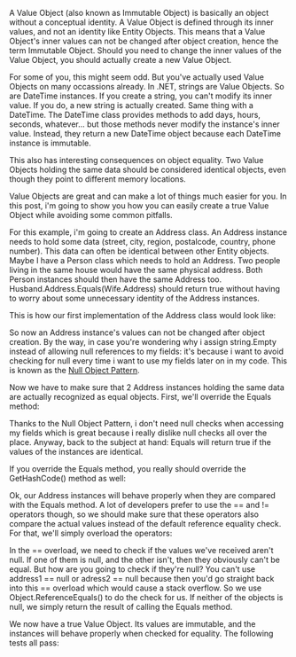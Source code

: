 A Value Object (also known as Immutable Object) is basically an object without a conceptual identity. A Value Object is defined through its inner values, and not an identity like Entity Objects. This means that a Value Object's inner values can not be changed after object creation, hence the term Immutable Object.  Should you need to change the inner values of the Value Object, you should actually create a new Value Object.

For some of you, this might seem odd. But you've actually used Value Objects on many occassions already. In .NET, strings are Value Objects. So are DateTime instances. If you create a string, you can't modify its inner value. If you do, a new string is actually created. Same thing with a DateTime. The DateTime class provides methods to add days, hours, seconds, whatever... but those methods never modify the instance's inner value. Instead, they return a new DateTime object because each DateTime instance is immutable.

This also has interesting consequences on object equality. Two Value Objects holding the same data should be considered identical objects, even though they point to different memory locations.

Value Objects are great and can make a lot of things much easier for you. In this post, i'm going to show you how you can easily create a true Value Object while avoiding some common pitfalls.

For this example, i'm going to create an Address class. An Address instance needs to hold some data (street, city, region, postalcode, country, phone number). This data can often be identical between other Entity objects.  Maybe I have a Person class which needs to hold an Address. Two people living in the same house would have the same physical address. Both Person instances should then have the same Address too.  Husband.Address.Equals(Wife.Address) should return true without having to worry about some unnecessary identity of the Address instances.

This is how our first implementation of the Address class would look like:

<script src="https://gist.github.com/3611056.js?file=s1.cs"></script>

So now an Address instance's values can not be changed after object creation. By the way, in case you're wondering why i assign string.Empty instead of allowing null references to my fields: it's because i want to avoid checking for null every time i want to use my fields later on in my code. This is known as the <a href="http://en.wikipedia.org/wiki/Null_Object_pattern">Null Object Pattern</a>.

Now we have to make sure that 2 Address instances holding the same data are actually recognized as equal objects.  First, we'll override the Equals method:

<script src="https://gist.github.com/3611056.js?file=s2.cs"></script>

Thanks to the Null Object Pattern, i don't need null checks when accessing my fields which is great because i really dislike null checks all over the place.  Anyway, back to the subject at hand: Equals will return true if the values of the instances are identical.

If you override the Equals method, you really should override the GetHashCode() method as well:

<script src="https://gist.github.com/3611056.js?file=s3.cs"></script>

Ok, our Address instances will behave properly when they are compared with the Equals method. A lot of developers prefer to use the == and != operators though, so we should make sure that these operators also compare the actual values instead of the default reference equality check.  For that, we'll simply overload the operators:

<script src="https://gist.github.com/3611056.js?file=s4.cs"></script>

In the == overload, we need to check if the values we've received aren't null. If one of them is null, and the other isn't, then they obviously can't be equal.  But how are you going to check if they're null? You can't use address1 == null or adress2 == null because then you'd go straight back into this == overload which would cause a stack overflow. So we use Object.ReferenceEquals() to do the check for us. If neither of the objects is null, we simply return the result of calling the Equals method.

We now have a true Value Object. Its values are immutable, and the instances will behave properly when checked for equality.  The following tests all pass:

<script src="https://gist.github.com/3611056.js?file=s5.cs"></script>
